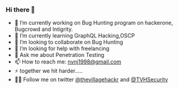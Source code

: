 ### Hi there 👋

- 🔭 I’m currently working on Bug Hunting program on hackerone, Bugcrowd and Intigrity.
- 🌱 I’m currently learning GraphQL Hacking,OSCP
- 👯 I’m looking to collaborate on Bug Hunting 
- 🤔 I’m looking for help with freelancing
- 💬 Ask me about Penetration Testing
- 📫 How to reach me: nvnj1998@gmail.com
- ⚡ together we hit harder.....
- 🚶‍♂️ Follow me on twitter [@thevillagehackr](https://twitter.com/thevillagehackr) and [@TVHSecurity](https://twitter.com/TVHSecurity)
